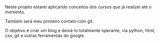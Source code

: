 Neste projeto estarei aplicando conceitos dos cursos que já realizei até o momento.

Também será meu primeiro contato com git.

O objetivo é criar um blog e deixá-lo totalmente operante, via python, html, css, git e outras ferramentas do google. 
 